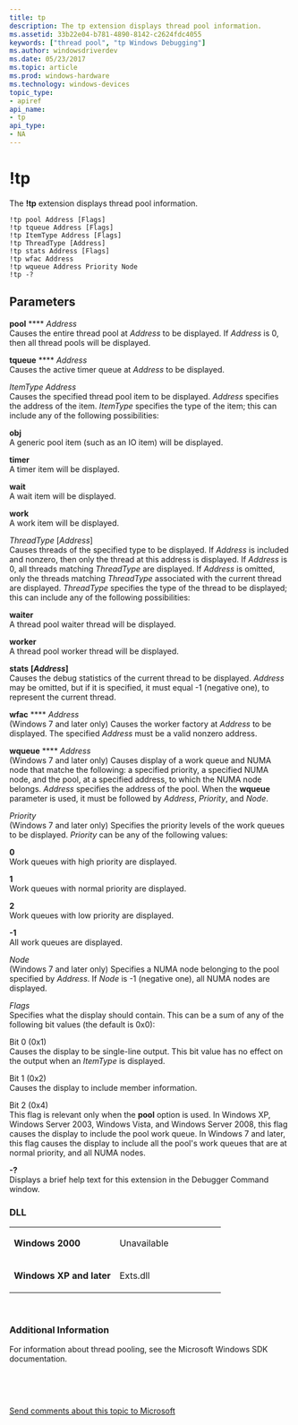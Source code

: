 ```yaml
---
title: tp
description: The tp extension displays thread pool information.
ms.assetid: 33b22e04-b781-4890-8142-c2624fdc4055
keywords: ["thread pool", "tp Windows Debugging"]
ms.author: windowsdriverdev
ms.date: 05/23/2017
ms.topic: article
ms.prod: windows-hardware
ms.technology: windows-devices
topic_type:
- apiref
api_name:
- tp
api_type:
- NA
---
```


# !tp


The **!tp** extension displays thread pool information.

```
!tp pool Address [Flags] 
!tp tqueue Address [Flags] 
!tp ItemType Address [Flags] 
!tp ThreadType [Address] 
!tp stats Address [Flags] 
!tp wfac Address 
!tp wqueue Address Priority Node 
!tp -?
```

## <span id="Parameters"></span><span id="parameters"></span><span id="PARAMETERS"></span>Parameters


<span id="_______pool_Address_____________"></span><span id="_______pool_address_____________"></span><span id="_______POOL_ADDRESS_____________"></span> **pool** **** *Address*   
Causes the entire thread pool at *Address* to be displayed. If *Address* is 0, then all thread pools will be displayed.

<span id="_______tqueue_______Address______"></span><span id="_______tqueue_______address______"></span><span id="_______TQUEUE_______ADDRESS______"></span> **tqueue** **** *Address*   
Causes the active timer queue at *Address* to be displayed.

<span id="_______ItemType_Address______"></span><span id="_______itemtype_address______"></span><span id="_______ITEMTYPE_ADDRESS______"></span> *ItemType Address*   
Causes the specified thread pool item to be displayed. *Address* specifies the address of the item. *ItemType* specifies the type of the item; this can include any of the following possibilities:

<span id="obj"></span><span id="OBJ"></span>**obj**  
A generic pool item (such as an IO item) will be displayed.

<span id="timer"></span><span id="TIMER"></span>**timer**  
A timer item will be displayed.

<span id="wait"></span><span id="WAIT"></span>**wait**  
A wait item will be displayed.

<span id="work"></span><span id="WORK"></span>**work**  
A work item will be displayed.

<span id="_______ThreadType__Address_"></span><span id="_______threadtype__address_"></span><span id="_______THREADTYPE__ADDRESS_"></span> *ThreadType* \[*Address*\]  
Causes threads of the specified type to be displayed. If *Address* is included and nonzero, then only the thread at this address is displayed. If *Address* is 0, all threads matching *ThreadType* are displayed. If *Address* is omitted, only the threads matching *ThreadType* associated with the current thread are displayed. *ThreadType* specifies the type of the thread to be displayed; this can include any of the following possibilities:

<span id="waiter"></span><span id="WAITER"></span>**waiter**  
A thread pool waiter thread will be displayed.

<span id="worker"></span><span id="WORKER"></span>**worker**  
A thread pool worker thread will be displayed.

<span id="stats__Address_"></span><span id="stats__address_"></span><span id="STATS__ADDRESS_"></span>**stats** **\[***Address***\]**  
Causes the debug statistics of the current thread to be displayed. *Address* may be omitted, but if it is specified, it must equal -1 (negative one), to represent the current thread.

<span id="_______wfac_______Address______"></span><span id="_______wfac_______address______"></span><span id="_______WFAC_______ADDRESS______"></span> **wfac** **** *Address*   
(Windows 7 and later only) Causes the worker factory at *Address* to be displayed. The specified *Address* must be a valid nonzero address.

<span id="_______wqueue_______Address______"></span><span id="_______wqueue_______address______"></span><span id="_______WQUEUE_______ADDRESS______"></span> **wqueue** **** *Address*   
(Windows 7 and later only) Causes display of a work queue and NUMA node that matche the following: a specified priority, a specified NUMA node, and the pool, at a specified address, to which the NUMA node belongs. *Address* specifies the address of the pool. When the **wqueue** parameter is used, it must be followed by *Address*, *Priority*, and *Node*.

<span id="_______Priority______"></span><span id="_______priority______"></span><span id="_______PRIORITY______"></span> *Priority*   
(Windows 7 and later only) Specifies the priority levels of the work queues to be displayed. *Priority* can be any of the following values:

<span id="0"></span>**0**  
Work queues with high priority are displayed.

<span id="1"></span>**1**  
Work queues with normal priority are displayed.

<span id="2"></span>**2**  
Work queues with low priority are displayed.

<span id="-1"></span>**-1**  
All work queues are displayed.

<span id="_______Node______"></span><span id="_______node______"></span><span id="_______NODE______"></span> *Node*   
(Windows 7 and later only) Specifies a NUMA node belonging to the pool specified by *Address*. If *Node* is -1 (negative one), all NUMA nodes are displayed.

<span id="_______Flags______"></span><span id="_______flags______"></span><span id="_______FLAGS______"></span> *Flags*   
Specifies what the display should contain. This can be a sum of any of the following bit values (the default is 0x0):

<span id="Bit_0__0x1_"></span><span id="bit_0__0x1_"></span><span id="BIT_0__0X1_"></span>Bit 0 (0x1)  
Causes the display to be single-line output. This bit value has no effect on the output when an *ItemType* is displayed.

<span id="Bit_1__0x2_"></span><span id="bit_1__0x2_"></span><span id="BIT_1__0X2_"></span>Bit 1 (0x2)  
Causes the display to include member information.

<span id="Bit_2__0x4_"></span><span id="bit_2__0x4_"></span><span id="BIT_2__0X4_"></span>Bit 2 (0x4)  
This flag is relevant only when the **pool** option is used. In Windows XP, Windows Server 2003, Windows Vista, and Windows Server 2008, this flag causes the display to include the pool work queue. In Windows 7 and later, this flag causes the display to include all the pool's work queues that are at normal priority, and all NUMA nodes.

<span id="_______-_______"></span> **-?**   
Displays a brief help text for this extension in the Debugger Command window.

### <span id="DLL"></span><span id="dll"></span>DLL

<table>
<colgroup>
<col width="50%" />
<col width="50%" />
</colgroup>
<tbody>
<tr class="odd">
<td align="left"><p><strong>Windows 2000</strong></p></td>
<td align="left"><p>Unavailable</p></td>
</tr>
<tr class="even">
<td align="left"><p><strong>Windows XP and later</strong></p></td>
<td align="left"><p>Exts.dll</p></td>
</tr>
</tbody>
</table>

 

### <span id="Additional_Information"></span><span id="additional_information"></span><span id="ADDITIONAL_INFORMATION"></span>Additional Information

For information about thread pooling, see the Microsoft Windows SDK documentation.

 

 

[Send comments about this topic to Microsoft](mailto:wsddocfb@microsoft.com?subject=Documentation%20feedback%20[debugger\debugger]:%20!tp%20%20RELEASE:%20%285/15/2017%29&body=%0A%0APRIVACY%20STATEMENT%0A%0AWe%20use%20your%20feedback%20to%20improve%20the%20documentation.%20We%20don't%20use%20your%20email%20address%20for%20any%20other%20purpose,%20and%20we'll%20remove%20your%20email%20address%20from%20our%20system%20after%20the%20issue%20that%20you're%20reporting%20is%20fixed.%20While%20we're%20working%20to%20fix%20this%20issue,%20we%20might%20send%20you%20an%20email%20message%20to%20ask%20for%20more%20info.%20Later,%20we%20might%20also%20send%20you%20an%20email%20message%20to%20let%20you%20know%20that%20we've%20addressed%20your%20feedback.%0A%0AFor%20more%20info%20about%20Microsoft's%20privacy%20policy,%20see%20http://privacy.microsoft.com/default.aspx. "Send comments about this topic to Microsoft")




